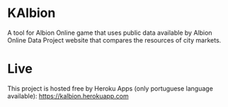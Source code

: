 # KAlbion
A tool for Albion Online game that uses public data available by Albion Online Data Project website that compares the resources of city markets.

# Live
This project is hosted free by Heroku Apps (only portuguese language available):
https://kalbion.herokuapp.com
